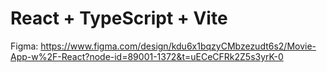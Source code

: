 # React + TypeScript + Vite

Figma: https://www.figma.com/design/kdu6x1bqzyCMbzezudt6s2/Movie-App-w%2F-React?node-id=89001-1372&t=uECeCFRk2Z5s3yrK-0


